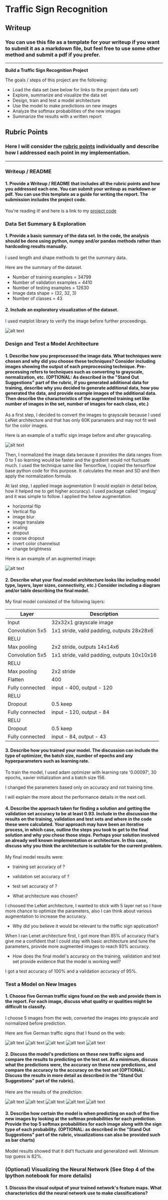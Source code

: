 # **Traffic Sign Recognition** 

## Writeup

### You can use this file as a template for your writeup if you want to submit it as a markdown file, but feel free to use some other method and submit a pdf if you prefer.

---

**Build a Traffic Sign Recognition Project**

The goals / steps of this project are the following:
* Load the data set (see below for links to the project data set)
* Explore, summarize and visualize the data set
* Design, train and test a model architecture
* Use the model to make predictions on new images
* Analyze the softmax probabilities of the new images
* Summarize the results with a written report


[//]: # (Image References)

[image1]: ./examples/original.png "Original image"
[image2]: ./examples/gray.png "Gray image"
[image3]: ./examples/augmented.png "Augmented image"
[image4]: ./real/1.png "4th image" 
[image5]: ./real/2.png "5th image" 
[image6]: ./real/3.png "6th image" 
[image7]: ./real/4.png "7th image" 
[image8]: ./real/5.png "8th image" 
[image9]: ./real/gray/16.png  "9th image" 
[image10]: ./real/gray/17.png "10th image" 
[image11]: ./real/gray/18.png "11th image" 
[image12]: ./real/gray/19.png "12th image" 
[image13]: ./real/gray/20.png "13th image" 

## Rubric Points
### Here I will consider the [rubric points](https://review.udacity.com/#!/rubrics/481/view) individually and describe how I addressed each point in my implementation.  

---
### Writeup / README

#### 1. Provide a Writeup / README that includes all the rubric points and how you addressed each one. You can submit your writeup as markdown or pdf. You can use this template as a guide for writing the report. The submission includes the project code.

You're reading it! and here is a link to my [project code](https://github.com/udacity/CarND-Traffic-Sign-Classifier-Project/blob/master/Traffic_Sign_Classifier.ipynb)

### Data Set Summary & Exploration

#### 1. Provide a basic summary of the data set. In the code, the analysis should be done using python, numpy and/or pandas methods rather than hardcoding results manually.

I used length and shape methods to get the summary data.

Here are the summary of the dataset.

* Number of training examples = 34799
* Number of validation examples = 4410
* Number of testing examples = 12630
* Image data shape = (32, 32, 3)
* Number of classes = 43
 
#### 2. Include an exploratory visualization of the dataset.

I used matplot library to verify the image before further proceedings. 

![alt text][image1]

### Design and Test a Model Architecture

#### 1. Describe how you preprocessed the image data. What techniques were chosen and why did you choose these techniques? Consider including images showing the output of each preprocessing technique. Pre-processing refers to techniques such as converting to grayscale, normalization, etc. (OPTIONAL: As described in the "Stand Out Suggestions" part of the rubric, if you generated additional data for training, describe why you decided to generate additional data, how you generated the data, and provide example images of the additional data. Then describe the characteristics of the augmented training set like number of images in the set, number of images for each class, etc.)

As a first step, I decided to convert the images to grayscale because I used LeNet architecture and that has only 60K paramaters and may not fit well for the color images.

Here is an example of a traffic sign image before and after grayscaling.

![alt text][image2]

Then, I normalized the image data because it provides the data ranges from 0 to 1 so learning would be faster and the gradient would not fluctuate much. I used the technique same like Tensorflow, I copied the tensorflow base python code for this purpose. It calculates the mean and SD and then apply the normalization formula.

At last step, I applied image augmentation (I would explain in detail below,  how it helped me to get higher accuracy). I used package called 'imgaug' and it was simple to follow. I applied the below augmentation. 
   
* horizontal flip
* Vertical flip
* image blur
* image translate
* scaling
* dropout
* coarse dropout
* invert color channelsut
* change brightness

Here is an example of an augmented image:

![alt text][image3]

#### 2. Describe what your final model architecture looks like including model type, layers, layer sizes, connectivity, etc.) Consider including a diagram and/or table describing the final model.

My final model consisted of the following layers:

| Layer            | Description                                 |
| -------------    | -------------                               |
| Input            | 32x32x1 grayscale image                     |
| Convolution 5x5  | 1x1 stride, valid padding, outputs 28x28x6  |
| RELU             |                                             |
| Max pooling      | 2x2 stride, outputs 14x14x6                 |
| Convolution 5x5  | 1x1 stride, valid padding, outputs 10x10x16 |
| RELU             |                                             |
| Max pooling      | 2x2 stride                                  |
| Flatten          | 400                                         |
| Fully connected  | input - 400, output - 120                   |
| RELU             |                                             |
| Dropout          | 0.5 keep                                    |
| Fully connected  | input - 120, output - 84                    |
| RELU             |                                             |
| Dropout          | 0.5 keep                                    |
| Fully connected  | input - 84, output - 43                     |

#### 3. Describe how you trained your model. The discussion can include the type of optimizer, the batch size, number of epochs and any hyperparameters such as learning rate.

To train the model, I used adam optimizer with learning rate '0.00097', 30 epochs, xavier initialization and a batch size 156.

I changed the parameters based only on accuracy and not training time.

I will explain the more about the performance details in the next cell. 

#### 4. Describe the approach taken for finding a solution and getting the validation set accuracy to be at least 0.93. Include in the discussion the results on the training, validation and test sets and where in the code these were calculated. Your approach may have been an iterative process, in which case, outline the steps you took to get to the final solution and why you chose those steps. Perhaps your solution involved an already well known implementation or architecture. In this case, discuss why you think the architecture is suitable for the current problem.

My final model results were:

* training set accuracy of ?
* validation set accuracy of ?
* test set accuracy of ?

* What architecture was chosen?

I choosed the LeNet architecture, I wanted to stick with 5 layer net so I have more chance to optimize the parameters, also I can think about various augmentation to increase the accuracy.

* Why did you believe it would be relevant to the traffic sign application?

When I ran Lenet architecture first, I got more than 85% of accuracy that's give me a confident that I could stay with basic architecture and tune the parameters, provide more augmented images to reach 93% accuracy.

* How does the final model's accuracy on the training, validation and test set provide evidence that the model is working well?

I got a test accuracy of 100% and a validation accuracy of 95%. 

### Test a Model on New Images

#### 1. Choose five German traffic signs found on the web and provide them in the report. For each image, discuss what quality or qualities might be difficult to classify.

I choose 5 images from the web, converted the images into grayscale and normalized before prediction.

Here are five German traffic signs that I found on the web:

![alt text][image4]
![alt text][image5]
![alt text][image6]
![alt text][image7]
![alt text][image8]

#### 2. Discuss the model's predictions on these new traffic signs and compare the results to predicting on the test set. At a minimum, discuss what the predictions were, the accuracy on these new predictions, and compare the accuracy to the accuracy on the test set (OPTIONAL: Discuss the results in more detail as described in the "Stand Out Suggestions" part of the rubric).

Here are the results of the prediction:

![alt text][image9]
![alt text][image10]
![alt text][image11]
![alt text][image12]
![alt text][image13]

#### 3. Describe how certain the model is when predicting on each of the five new images by looking at the softmax probabilities for each prediction. Provide the top 5 softmax probabilities for each image along with the sign type of each probability. (OPTIONAL: as described in the "Stand Out Suggestions" part of the rubric, visualizations can also be provided such as bar charts)

Model results showed that it did't fluctuate and generalized well. Minimum top guess is 82%.

### (Optional) Visualizing the Neural Network (See Step 4 of the Ipython notebook for more details)
#### 1. Discuss the visual output of your trained network's feature maps. What characteristics did the neural network use to make classifications?


